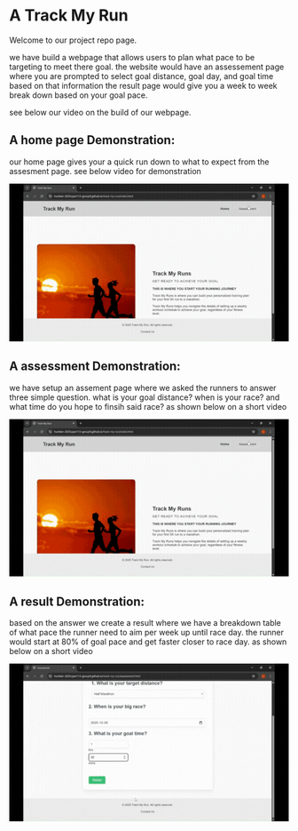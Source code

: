 # A **Track My Run**
Welcome to our project repo page.

we have build a webpage that allows users to plan what pace to be targeting to meet there goal. the website would have an assessement page where you are prompted to select goal distance, goal day, and goal time based on that information the result page would give you a week to week break down based on your goal pace.

see below our video on the build of our webpage.

 ## A home page Demonstration:
our home page gives your a quick run down to what to expect from the assesment page. see below video for demonstration

![til](https://github.com/humber-2025cpan113-group9/track-my-run/blob/main/assets/welcome.gif)

 ## A assessment Demonstration:
we have setup an assement page where we asked the runners to answer three simple question. what is your goal distance? when is your race? and what time do you hope to finsih said race? as shown below on a short video 

![til](https://github.com/humber-2025cpan113-group9/track-my-run/blob/main/assets/assessment.gif)

## A result Demonstration:
based on the answer we create a result where we have a breakdown table of what pace the runner need to aim per week up until race day. the runner would start at 80% of goal pace and get faster closer to race day. as shown below on a short video 

![til](https://github.com/humber-2025cpan113-group9/track-my-run/blob/main/assets/result.gif)
